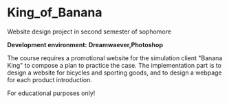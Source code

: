 # King_of_Banana
Website design project in second semester of sophomore

**Development environment:**
**Dreamwaever,Photoshop**

The course requires a promotional website for the simulation client "Banana King" to compose a plan to practice the case. The implementation part is to design a website for bicycles and sporting goods, and to design a webpage for each product introduction.

For educational purposes only!
